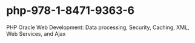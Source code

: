 # php-978-1-8471-9363-6
PHP Oracle Web Development: Data processing, Security, Caching, XML, Web Services, and Ajax
